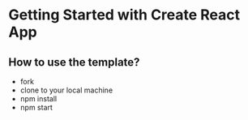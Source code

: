# Getting Started with Create React App

## How to use the template?

-   fork
-   clone to your local machine
-   npm install
-   npm start
